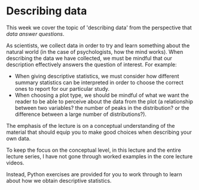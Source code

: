 # Describing data

This week we cover the topic of 'describing data' from the perspective
that <i>data answer questions</i>.


As scientists, we collect data in order to try and learn something about the natural world (in the case of psychologists, how the mind works). When describing the data we have collected, we must be mindful that our description effectively answers the question of interest. For example:

<ul>
<li>When giving descriptive statistics, we must consider how different
summary statistics can be interpreted in order to choose the correct
ones to report for our particular study.
<li>When choosing a plot type, we should be mindful of what we want the reader to be able to perceive about the data from the plot (a relationship between two variables? the number of peaks in the distribution? or the difference between a large number of distributions?). 
</ul>
 

The emphasis of the lecture is on a conceptual understanding of the
material that should equip you to make good choices when describing
your own data.

To keep the focus on the conceptual level, in this lecture and the
entire lecture series, I have not gone through worked examples in the core lecture videos.

Instead, Python exercises are provided for you to work through to
learn about how we obtain descriptive statistics.
